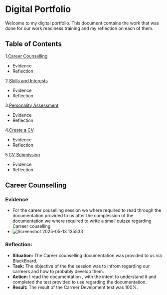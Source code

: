 # Digital Portfolio
Welcome to my digital portfolio. This document contains the work that was done for our work readiness training
and my reflection on each of them.

## Table of Contents
1.[Career Counselling](#career_counselling)
  - Evidence
  - Reflection

2.[Skills and Interests](#skills_and_interests)
  - Evidence
  - Reflection

3.[Personality Assessment](#personality_assessment)
  - Evidence
  - Reflection

4.[Create a CV](#create_a_cv)
  - Evidence
  - Reflection

5.[CV Submission](#cv_submission)
  - Evidence
  - Reflection


## Career Counselling
### Evidence
- For the career couselling session we where required to read through the documentation provided to us
  after the complession of the documentation we where required to write a small quizze regarding Carreer couselling
- ![Screenshot 2025-05-13 135533](https://github.com/user-attachments/assets/b04b190c-09d4-424e-9c36-8e604c92c462)

### Reflection:
- **Situation:** The Career counselling documentation was provided to us via BlackBoard.
- **Task:** The objective of the the session was to infrom regarding our carreers and how to probably develop them.
- **Action:** I read the documentation , with the intent to understand it and completed the test provided to use regarding the documentation.
- **Result:** The result of the Carreer Develpment test was 100%.
